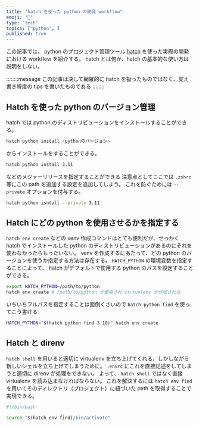 ```yaml
---
title: "hatch を使った python の開発 workflow"
emoji: "🥚"
type: "tech"
topics: ["python", ]
published: true
---
```



この記事では、 python のプロジェクト管理ツール [hatch](https://github.com/pypa/hatch) を使った実際の開発における workflow を紹介する。
hatch とは何か、hatch の基本的な使い方は説明をしない。

::::::::message
この記事は決して網羅的に hatch を扱ったものではなく、覚え書き程度の tips を書いたものである
::::::::

## Hatch を使った python のバージョン管理

hatch では python のディストリビューションをインストールすることができる。

```bash
hatch python install <pythonのバージョン>
```

からインストールをすることができる。

```bash
hatch python install 3.11
```

などのメジャーリリースを指定することができる
注意点としてここでは `.zshrc` 等にこの path を追加する設定を追加してしまう。
これを防ぐためには `--private` オプションを付与する。

```bash
hatch python isntall --private 3.11
```

## Hatch にどの python を使用させるかを指定する

`hatch env create` などの venv 作成コマンドはとても便利だが、せっかく hatch でインストールした python のディストリビューションがあるのにそれを使わなかったらもったいない。
venv を作成するにあたって、どの python のバージョンを使うか指定する方法は存在する。
`HATCH_PYTHON` の環境変数を指定することによって、 hatch がデフォルトで使用する python のパスを設定することができる。

```bash
export HATCH_PYTHON=/path/to/python
hatch env create # /path/to/python が使用され virtualenv が作成される
```

いちいちフルパスを指定することは面倒くさいので `hatch python find` を使ってこう書ける

```bash
HATCH_PYTHON="$(hatch python find 3.10)" hatch env create
```

## Hatch と direnv

`hatch shell` を用いると適切に virtualenv を立ち上げてくれる、しかしながら新しいシェルを立ち上げてしまうために。 `.envrc` にこれを直接記述をしてしまうと適切に direnv が処理をできない。
よって、 `hatch shell` ではなく直接 virtualenv を読み込まなければならない。
これを解決するには `hatch env find` を用いてそのディレクトリ（プロジェクト）に紐づいた path を取得することで実現できる。

```bash
#!/bin/bash

source "$(hatch env find)/bin/activate"
```


